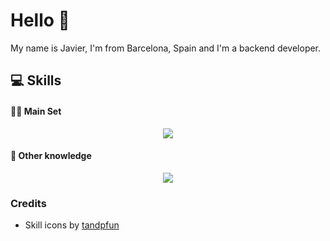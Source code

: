 <h1 align="left">Hello 👋</h1>
<p>My name is Javier, I'm from Barcelona, ​​Spain and I'm a backend developer.</p>

<h2>💻 Skills</h2>
<h4>👨‍💻 Main Set</h4>
<p align="center">
  <img src="https://skillicons.dev/icons?i=nodejs,ts,express,jest,py,flask,pytorch,sklearn,postgres,mongodb,redis,git,docker,sequelize&perline=7" />
</p>
<h4>🧰 Other knowledge</h4>
<p align="center">
  <img src="https://skillicons.dev/icons?i=html,css,js,java,r,cpp,haskell,latex,astro,tailwind,mysql,sqlite,nginx,linux,bash,deno,electron,npm,pnpm,androidstudio,postman,vim,vite,githubactions,jenkins,kubernetes,anaconda,opencv,arduino,bootstrap,fastapi,nextjs,prisma,rabbitmq,react,regex,sketchup,threejs,wasm&perline=10" />
</p>

<h3>Credits</h3>
<ul>
  <li>Skill icons by <a href="https://github.com/tandpfun/skill-icons">tandpfun</a></li>
</ul>
